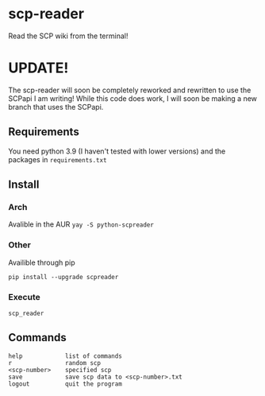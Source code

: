 # scp-reader
Read the SCP wiki from the terminal!

# UPDATE!
The scp-reader will soon be completely reworked and rewritten to use the SCPapi I am writing! While this code does work, I will soon be making a new branch that uses the SCPapi. 

## Requirements
You need python 3.9 (I haven't tested with lower versions) and the packages in `requirements.txt`

## Install
### Arch
Avalible in the AUR
`yay -S python-scpreader`

### Other
Availible through pip


```
pip install --upgrade scpreader
```
### Execute
`scp_reader`

## Commands
```
help            list of commands
r               random scp
<scp-number>    specified scp
save            save scp data to <scp-number>.txt
logout          quit the program
```
